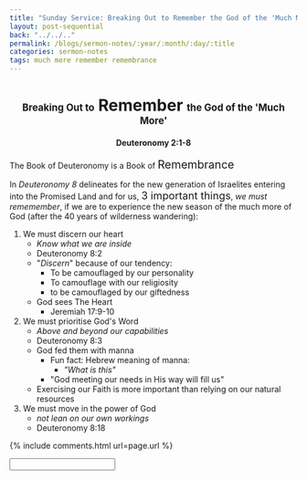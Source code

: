 ```yaml
---
title: "Sunday Service: Breaking Out to Remember the God of the 'Much More'"
layout: post-sequential
back: "../../.."
permalink: /blogs/sermon-notes/:year/:month/:day/:title
categories: sermon-notes
tags: much more remember remembrance
---
```


<style>
    h1#sn1, h4#sn4{
        text-align: center;
    }
</style>

<h1 id="sn1"><span style="font-size:60%;">Breaking Out to</span> Remember <span style="font-size:60%;">the God of the 'Much More'</span></h1>

<h4 id="sn4"><span class="timestamp"></span>Deuteronomy 2:1-8</h4>

The Book of Deuteronomy is a Book of <span style='font-size: 140%;'>Remembrance</span>

In _Deuteronomy 8_ delineates for the new generation of Israelites entering into the Promised Land and for us, <span style="font-size:130%;">3 important things</span>, _we must rememember_, if we are to experience the new season of the much more of God (after the 40 years of wilderness wandering):

1. We must discern our heart
    * _Know what we are inside_
    * Deuteronomy 8:2
    * "_Discern_" because of our tendency:
        * To be camouflaged by our personality
        * To camouflage with our religiosity
        * to be camouflaged by our giftedness
    * God sees The Heart
        * Jeremiah 17:9-10
2. We must prioritise God's Word
    * _Above and beyond our capabilities_
    * Deuteronomy 8:3
    * God fed them with manna
        * Fun fact: Hebrew meaning of manna:
            * _"What is this"_
        * "God meeting our needs in His way will fill us"
    * Exercising our Faith is more important than relying on our natural resources
3. We must move in the power of God
    * _not lean on our own workings_
    * Deuteronomy 8:18

<!--
<span class='disable-selection' ondblclick="this.innerHTML=''">&lt;<b>REDACTED</b>&gt;</span>
-->
{% include comments.html url=page.url %}

<input id="password-input" type="password" class="text-secret" onkeyup="unlock()" autocomplete="off">

<span class="disable-selection" id="truth" style="display:none;"><br><span style="font-size:120%;">Sunday</span><br> <br><br><span style="font-size:120%;">Cell Group</span><br> </span>
